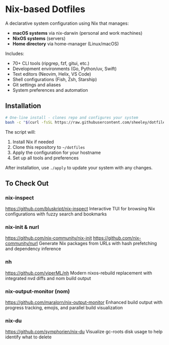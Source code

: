 # Nix-based Dotfiles

A declarative system configuration using Nix that manages:
- **macOS systems** via nix-darwin (personal and work machines)
- **NixOS systems** (servers)
- **Home directory** via home-manager (Linux/macOS)

Includes:
- 70+ CLI tools (ripgrep, fzf, gitui, etc.)
- Development environments (Go, Python/uv, Swift)
- Text editors (Neovim, Helix, VS Code)
- Shell configurations (Fish, Zsh, Starship)
- Git settings and aliases
- System preferences and automation

## Installation

```sh
# One-line install - clones repo and configures your system
bash -c "$(curl -fsSL https://raw.githubusercontent.com/sheeley/dotfiles/refs/heads/main/initial_setup.sh)"
```

The script will:
1. Install Nix if needed
2. Clone this repository to `~/dotfiles`
3. Apply the configuration for your hostname
4. Set up all tools and preferences

After installation, use `./apply` to update your system with any changes.

## To Check Out

### nix-inspect
https://github.com/bluskript/nix-inspect
Interactive TUI for browsing Nix configurations with fuzzy search and bookmarks

### nix-init & nurl
https://github.com/nix-community/nix-init
https://github.com/nix-community/nurl
Generate Nix packages from URLs with hash prefetching and dependency inference

### nh
https://github.com/viperML/nh
Modern nixos-rebuild replacement with integrated nvd diffs and nom build output

### nix-output-monitor (nom)
https://github.com/maralorn/nix-output-monitor
Enhanced build output with progress tracking, emojis, and parallel build visualization

### nix-du
https://github.com/symphorien/nix-du
Visualize gc-roots disk usage to help identify what to delete
